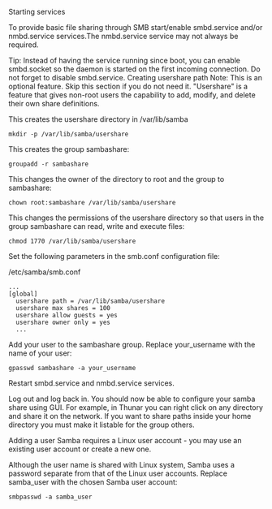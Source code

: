 Starting services

To provide basic file sharing through SMB start/enable smbd.service and/or nmbd.service services.The nmbd.service service may not always be required.

Tip: Instead of having the service running since boot, you can enable smbd.socket so the daemon is started on the first incoming connection. Do not forget to disable smbd.service.
Creating usershare path
Note: This is an optional feature. Skip this section if you do not need it.
"Usershare" is a feature that gives non-root users the capability to add, modify, and delete their own share definitions.

This creates the usershare directory in /var/lib/samba

```
mkdir -p /var/lib/samba/usershare
```

This creates the group sambashare:

```
groupadd -r sambashare
```

This changes the owner of the directory to root and the group to sambashare:

```
chown root:sambashare /var/lib/samba/usershare
```

This changes the permissions of the usershare directory so that users in the group sambashare can read, write and execute files:

```
chmod 1770 /var/lib/samba/usershare
```

Set the following parameters in the smb.conf configuration file:

/etc/samba/smb.conf
```
...
[global]
  usershare path = /var/lib/samba/usershare
  usershare max shares = 100
  usershare allow guests = yes
  usershare owner only = yes
  ...
```

Add your user to the sambashare group. Replace your_username with the name of your user:

```
gpasswd sambashare -a your_username
```

Restart smbd.service and nmbd.service services.

Log out and log back in. You should now be able to configure your samba share using GUI. For example, in Thunar you can right click on any directory and share it on the network. If you want to share paths inside your home directory you must make it listable for the group others.

Adding a user
Samba requires a Linux user account - you may use an existing user account or create a new one.

Although the user name is shared with Linux system, Samba uses a password separate from that of the Linux user accounts. Replace samba_user with the chosen Samba user account:

```
smbpasswd -a samba_user
```

